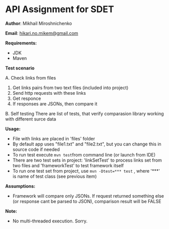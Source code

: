 # API Assignment for SDET

**Author**: Mikhail Miroshnichenko

**Email**: hikari.no.mikem@gmail.com

**Requirements:**
- JDK
- Maven

**Test scenario**

A. Check links from files
1. Get links pairs from two text files (included into project)
2. Send http requests with these links
3. Get responce
4. If responses are JSONs, then compare it


B. Self testing
There are list of tests, that verify comparasion library working with different surce data

**Usage:**
- File with links are placed in 'files' folder
- By default app uses "file1.txt" and "file2.txt", but you can change this in source code if needed
- To run test execute `mvn test`from command line (or launch from IDE)
- There are two test sets in project: 'linkSetTest' to process links set from two files and 'frameworkTest' to test framework itself
- To run one test set from project, use `mvn -Dtest=*** test` , where '***' is name of test class (see previous item)

**Assumptions:**
- Framework will compare only JSONs. If request returned something else (or response cant be parsed to JSON), comparison result will be FALSE

**Note:**
- No multi-threaded execution. Sorry.
